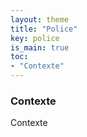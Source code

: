 ```yaml
---
layout: theme
title: "Police"
key: police
is_main: true
toc:
- "Contexte"
---
```


### Contexte
Contexte
